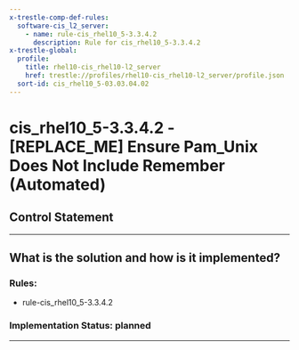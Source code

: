```yaml
---
x-trestle-comp-def-rules:
  software-cis_l2_server:
    - name: rule-cis_rhel10_5-3.3.4.2
      description: Rule for cis_rhel10_5-3.3.4.2
x-trestle-global:
  profile:
    title: rhel10-cis_rhel10-l2_server
    href: trestle://profiles/rhel10-cis_rhel10-l2_server/profile.json
  sort-id: cis_rhel10_5-03.03.04.02
---
```


# cis_rhel10_5-3.3.4.2 - \[REPLACE_ME\] Ensure Pam_Unix Does Not Include Remember (Automated)

## Control Statement

______________________________________________________________________

## What is the solution and how is it implemented?

<!-- For implementation status enter one of: implemented, partial, planned, alternative, not-applicable -->

<!-- Note that the list of rules under ### Rules: is read-only and changes will not be captured after assembly to JSON -->

<!-- Add control implementation description here for control: cis_rhel10_5-3.3.4.2 -->

### Rules:

  - rule-cis_rhel10_5-3.3.4.2

### Implementation Status: planned

______________________________________________________________________
